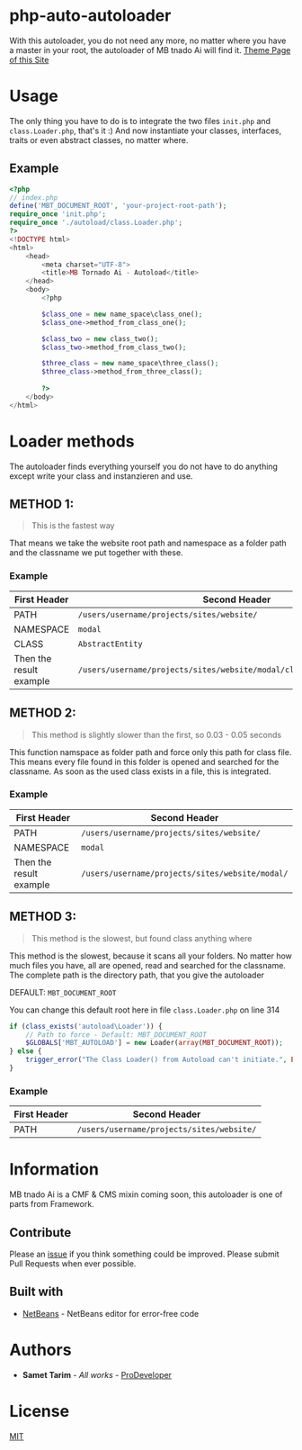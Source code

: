 # php-auto-autoloader

With this autoloader, you do not need any more, no matter where you have a master in your root, the autoloader of MB tnado Ai will find it.
[Theme Page of this Site](https://prod3v3loper.github.io/php-auto-autoloader/)

# Usage

The only thing you have to do is to integrate the two files `init.php` and `class.Loader.php`, that's it :)
And now instantiate your classes, interfaces, traits or even abstract classes, no matter where.

## Example
```php
<?php
// index.php
define('MBT_DOCUMENT_ROOT', 'your-project-root-path');
require_once 'init.php';
require_once './autoload/class.Loader.php';
?>
<!DOCTYPE html>
<html>
    <head>
        <meta charset="UTF-8">
        <title>MB Tornado Ai - Autoload</title>
    </head>
    <body>
        <?php

        $class_one = new name_space\class_one();
        $class_one->method_from_class_one();

        $class_two = new class_two();
        $class_two->method_from_class_two();

        $three_class = new name_space\three_class();
        $three_class->method_from_three_class();
        
        ?>
    </body>
</html>
```

# Loader methods
The autoloader finds everything yourself you do not have to do anything except write your class and instanzieren and use.

## METHOD 1:

> This is the fastest way

That means we take the website root path and namespace as a folder path and the classname we put together with these.

### Example
First Header | Second Header
------------ | -------------
PATH | `/users/username/projects/sites/website/`
NAMESPACE | `modal`
CLASS | `AbstractEntity`
Then the result example | `/users/username/projects/sites/website/modal/class.AbstractEntity.php`

## METHOD 2:

> This method is slightly slower than the first, so 0.03 - 0.05 seconds

This function namspace as folder path and force only this path for class file.
This means every file found in this folder is opened and searched for the classname. 
As soon as the used class exists in a file, this is integrated.

### Example
First Header | Second Header
------------ | -------------
PATH | `/users/username/projects/sites/website/`
NAMESPACE | `modal`
Then the result example | `/users/username/projects/sites/website/modal/`

## METHOD 3:

> This method is the slowest, but found class anything where

This method is the slowest, because it scans all your folders. 
No matter how much files you have, all are opened, read and searched for the classname. 
The complete path is the directory path, that you give the autoloader

DEFAULT: `MBT_DOCUMENT_ROOT`

You can change this default root here in file `class.Loader.php` on line 314
```php
if (class_exists('autoload\Loader')) {
    // Path to force - Default: MBT_DOCUMENT_ROOT
    $GLOBALS['MBT_AUTOLOAD'] = new Loader(array(MBT_DOCUMENT_ROOT));
} else {
    trigger_error("The Class Loader() from Autoload can't initiate.", E_USER_ERROR);
}
```

### Example
First Header | Second Header
------------ | -------------
PATH | `/users/username/projects/sites/website/`

# Information

MB tnado Ai is a CMF & CMS mixin coming soon, this autoloader is one of parts from Framework.

## Contribute

Please an [issue](https://github.com/prod3v3loper/less-mixins/issues) if you
think something could be improved. Please submit Pull Requests when ever
possible.

## Built with

* [NetBeans](https://netbeans.org/) - NetBeans editor for error-free code

# Authors

* **Samet Tarim** - *All works* - [ProDeveloper](https://www.tnado.com/author/prod3v3loper/)

# License

[MIT](https://github.com/prod3v3loper/php-auto-autoloader/blob/master/LICENSE)